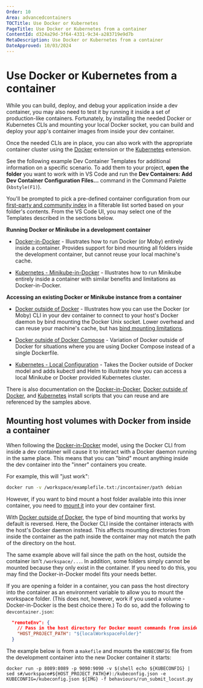 ```yaml
---
Order: 10
Area: advancedcontainers
TOCTitle: Use Docker or Kubernetes
PageTitle: Use Docker or Kubernetes from a container
ContentId: d324a29d-3f64-4331-9c34-a283719e9d7b
MetaDescription: Use Docker or Kubernetes from a container
DateApproved: 10/03/2024
---
```


# Use Docker or Kubernetes from a container

While you can build, deploy, and debug your application inside a dev container,
you may also need to test it by running it inside a set of production-like
containers. Fortunately, by installing the needed Docker or Kubernetes CLIs and
mounting your local Docker socket, you can build and deploy your app's container
images from inside your dev container.

Once the needed CLIs are in place, you can also work with the appropriate
container cluster using the
[Docker](https://marketplace.visualstudio.com/items?itemName=ms-azuretools.vscode-docker)
extension or the
[Kubernetes](https://marketplace.visualstudio.com/items?itemName=ms-kubernetes-tools.vscode-kubernetes-tools)
extension.

See the following example Dev Container Templates for additional information on
a specific scenario. To add them to your project, **open the folder** you want
to work with in VS Code and run the **Dev Containers: Add Dev Container
Configuration Files...** command in the Command Palette (`kbstyle(F1)`).

You'll be prompted to pick a pre-defined container configuration from our
[first-party and community index](https://containers.dev/templates) in a
filterable list sorted based on your folder's contents. From the VS Code UI, you
may select one of the Templates described in the sections below.

**Running Docker or Minikube in a development container**

-   [Docker-in-Docker](https://github.com/devcontainers/templates/tree/main/src/docker-in-docker) -
    Illustrates how to run Docker (or Moby) entirely inside a container.
    Provides support for bind mounting all folders inside the development
    container, but cannot reuse your local machine's cache.

-   [Kubernetes - Minikube-in-Docker](https://github.com/devcontainers/templates/tree/main/src/kubernetes-helm-minikube) -
    Illustrates how to run Minikube entirely inside a container with similar
    benefits and limitations as Docker-in-Docker.

**Accessing an existing Docker or Minikube instance from a container**

-   [Docker outside of Docker](https://github.com/devcontainers/templates/tree/main/src/docker-outside-of-docker) -
    Illustrates how you can use the Docker (or Moby) CLI in your dev container
    to connect to your host's Docker daemon by bind mounting the Docker Unix
    socket. Lower overhead and can reuse your machine's cache, but has
    [bind mounting limitations](#mounting-host-volumes-with-docker-from-inside-a-container).

-   [Docker outside of Docker Compose](https://github.com/devcontainers/templates/tree/main/src/docker-outside-of-docker-compose) -
    Variation of Docker outside of Docker for situations where you are using
    Docker Compose instead of a single Dockerfile.

-   [Kubernetes - Local Configuration](https://github.com/devcontainers/templates/tree/main/src/kubernetes-helm) -
    Takes the Docker outside of Docker model and adds kubectl and Helm to
    illustrate how you can access a local Minikube or Docker provided Kubernetes
    cluster.

There is also documentation on the
[Docker-in-Docker](https://github.com/devcontainers/features/tree/main/src/docker-in-docker),
[Docker outside of Docker](https://github.com/devcontainers/features/tree/main/src/docker-outside-of-docker),
and
[Kubernetes](https://github.com/devcontainers/features/tree/main/src/kubectl-helm-minikube)
install scripts that you can reuse and are referenced by the samples above.

## Mounting host volumes with Docker from inside a container

When following the
[Docker-in-Docker](https://github.com/devcontainers/templates/tree/main/src/docker-in-docker)
model, using the Docker CLI from inside a dev container will cause it to
interact with a Docker daemon running in the same place. This means that you can
"bind" mount anything inside the dev container into the "inner" containers you
create.

For example, this will "just work":

```bash
docker run -v /workspace/examplefile.txt:/incontainer/path debian
```

However, if you want to bind mount a host folder available into this inner
container, you need to
[mount it](/remote/advancedcontainers/add-local-file-mount.md) into your dev
container first.

With
[Docker outside of Docker](https://github.com/devcontainers/templates/tree/main/src/docker-outside-of-docker),
the type of bind mounting that works by default is reversed. Here, the Docker
CLI inside the container interacts with the host's Docker daemon instead. This
affects mounting directories from inside the container as the path inside the
container may not match the path of the directory on the host.

The same example above will fail since the path on the host, outside the
container isn't `/workspace/...`. In addition, some folders simply cannot be
mounted because they only exist in the container. If you need to do this, you
may find the Docker-in-Docker model fits your needs better.

If you are opening a folder in a container, you can pass the host directory into
the container as an environment variable to allow you to mount the workspace
folder. (This does not, however, work if you used a volume - Docker-in-Docker is
the best choice there.) To do so, add the following to `devcontainer.json`:

```json
  "remoteEnv": {
    // Pass in the host directory for Docker mount commands from inside the container
    "HOST_PROJECT_PATH": "${localWorkspaceFolder}"
  }
```

The example below is from a `makefile` and mounts the `KUBECONFIG` file from the
development container into the new Docker container it starts:

```make
docker run -p 8089:8089 -p 9090:9090 -v $(shell echo ${KUBECONFIG} | sed s#/workspace#${HOST_PROJECT_PATH}#):/kubeconfig.json -e KUBECONFIG=/kubeconfig.json ${IMG} -f behaviours/run_submit_locust.py
```
